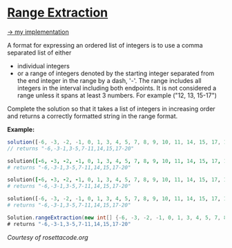 # [Range Extraction](https://www.codewars.com/kata/51ba717bb08c1cd60f00002f)
[-> my implementation](RangeExtraction.java)

A format for expressing an ordered list of integers is to use a comma separated list of either

* individual integers
* or a range of integers denoted by the starting integer separated from the end integer in the range by a dash, '-'. The range includes all integers in the interval including both endpoints.  It is not considered a range unless it spans at least 3 numbers. For example ("12, 13, 15-17")

Complete the solution  so that it takes a list of integers in increasing order and returns a correctly formatted string in the range format.

**Example:**

```javascript
solution([-6, -3, -2, -1, 0, 1, 3, 4, 5, 7, 8, 9, 10, 11, 14, 15, 17, 18, 19, 20]);
// returns "-6,-3-1,3-5,7-11,14,15,17-20"
```

```coffeescript
solution([-6, -3, -2, -1, 0, 1, 3, 4, 5, 7, 8, 9, 10, 11, 14, 15, 17, 18, 19, 20])
# returns "-6,-3-1,3-5,7-11,14,15,17-20"
```

```ruby
solution([-6, -3, -2, -1, 0, 1, 3, 4, 5, 7, 8, 9, 10, 11, 14, 15, 17, 18, 19, 20])
# returns "-6,-3-1,3-5,7-11,14,15,17-20"
```

```python
solution([-6, -3, -2, -1, 0, 1, 3, 4, 5, 7, 8, 9, 10, 11, 14, 15, 17, 18, 19, 20])
# returns "-6,-3-1,3-5,7-11,14,15,17-20"
```

```java
Solution.rangeExtraction(new int[] {-6, -3, -2, -1, 0, 1, 3, 4, 5, 7, 8, 9, 10, 11, 14, 15, 17, 18, 19, 20})
# returns "-6,-3-1,3-5,7-11,14,15,17-20"
```

*Courtesy of rosettacode.org*
